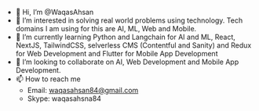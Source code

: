 - 👋 Hi, I’m @WaqasAhsan
- 👀 I’m interested in solving real world problems using technology. Tech domains I am using for this are AI, ML, Web and Mobile. 
- 🌱 I’m currently learning Python and Langchain for AI and ML, React, NextJS, TailwindCSS, selverless CMS (Contentful and Sanity) and Redux for Web Development and Flutter for Mobile App Development
- 💞️ I’m looking to collaborate on AI, Web Development and Mobile App Development.
- 📫 How to reach me
  - Email: waqasahsan84@gmail.com
  - Skype: waqasahsna84

<!---
WaqasAhsan/WaqasAhsan is a ✨ special ✨ repository because its `README.md` (this file) appears on your GitHub profile.
You can click the Preview link to take a look at your changes.
--->
